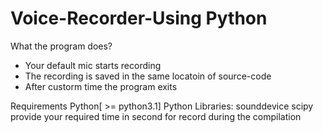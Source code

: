 # Voice-Recorder-Using Python



What the program does? 

- Your default mic starts recording
- The recording is saved in the same locatoin of source-code
- After custorm time the program exits




Requirements
Python[ >= python3.1]
Python Libraries: sounddevice scipy
provide your required time in second for record during the compilation


